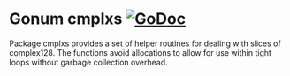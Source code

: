 # Gonum cmplxs [![GoDoc](https://godoc.org/github.com/ArkaGPL/gonum/cmplxs?status.svg)](https://godoc.org/github.com/ArkaGPL/gonum/cmplxs)

Package cmplxs provides a set of helper routines for dealing with slices of complex128.
The functions avoid allocations to allow for use within tight loops without garbage collection overhead.
